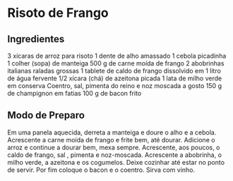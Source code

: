 

# Risoto de Frango

## Ingredientes
3 xícaras de arroz para risoto
1 dente de alho amassado
1 cebola picadinha
1 colher (sopa) de manteiga
500 g de carne moída de frango
2 abobrinhas italianas raladas grossas
1 tablete de caldo de frango dissolvido em 1 litro de água fervente
1/2 xícara (chá) de azeitona picada
1 lata de milho verde em conserva
Coentro, sal, pimenta do reino e noz moscada a gosto
150 g de champignon em fatias
100 g de bacon frito

## Modo de Preparo
Em uma panela aquecida, derreta a manteiga e doure o alho e a cebola.
Acrescente a carne moída de frango e frite bem, até dourar.
Adicione o arroz e continue a dourar bem, mexa sempre.
Acrescente, aos poucos, o caldo de frango, sal , pimenta e noz-moscada.
Acrescente a abobrinha, o milho verde, a azeitona e os cogumelos.
Deixe cozinhar até estar no ponto de servir.
Por fim coloque o bacon e o coentro.
Sirva com vinho.